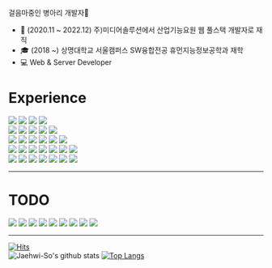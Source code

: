 <p>
    걸음마중인 병아리 개발자👶<br>
</p>
   
- 🏬 (2020.11 ~ 2022.12) 주)미디어솔루션에서 산업기능요원 웹 풀스택 개발자로 재직
- 🎓 (2018 ~) 상명대학교 서울캠퍼스 SW융합전공 휴먼지능정보공학과 재학
- 💻 Web & Server Developer

<div><h1>Experience</h1></div>

<div> 
    <img src="https://img.shields.io/badge/java-007396?style=for-the-badge&logo=java&logoColor=white"> 
    <img src="https://img.shields.io/badge/c++-00599C?style=for-the-badge&logo=c%2B%2B&logoColor=white">
    <img src="https://img.shields.io/badge/python-3776AB?style=for-the-badge&logo=python&logoColor=white"> 
    <img src="https://img.shields.io/badge/csharp-239120?style=for-the-badge&logo=csharp&logoColor=white">    
    <br>   
    <img src="https://img.shields.io/badge/html5-E34F26?style=for-the-badge&logo=html5&logoColor=white"> 
    <img src="https://img.shields.io/badge/css-1572B6?style=for-the-badge&logo=css3&logoColor=white"> 
    <img src="https://img.shields.io/badge/javascript-F7DF1E?style=for-the-badge&logo=javascript&logoColor=black"> 
    <img src="https://img.shields.io/badge/typescript-3178C6?style=for-the-badge&logo=typescript&logoColor=black"> 
    <img src="https://img.shields.io/badge/bootstrap-7952B3?style=for-the-badge&logo=bootstrap&logoColor=white">
    <br>    
    <img src="https://img.shields.io/badge/oracle-F80000?style=for-the-badge&logo=oracle&logoColor=white"> 
    <img src="https://img.shields.io/badge/mysql-4479A1?style=for-the-badge&logo=mysql&logoColor=white"> 
    <img src="https://img.shields.io/badge/mariaDB-003545?style=for-the-badge&logo=mariaDB&logoColor=white"> 
    <img src="https://img.shields.io/badge/mongoDB-47A248?style=for-the-badge&logo=MongoDB&logoColor=white">
    <img src="https://img.shields.io/badge/mssql-4479A1?style=for-the-badge&logo=microsoft-sql-server&logoColor=white">
    <img src="https://img.shields.io/badge/redis-DC382D?style=for-the-badge&logo=redis&logoColor=white">
    <br>   
    <img src="https://img.shields.io/badge/angular-DD0031?style=for-the-badge&logo=angular&logoColor=white">
    <img src="https://img.shields.io/badge/node.js-339933?style=for-the-badge&logo=Node.js&logoColor=white">
    <img src="https://img.shields.io/badge/spring-6DB33F?style=for-the-badge&logo=spring&logoColor=white"> 
    <img src="https://img.shields.io/badge/express-000000?style=for-the-badge&logo=express&logoColor=white">  
    <img src="https://img.shields.io/badge/.net-512BD4?style=for-the-badge&logo=.net&logoColor=white">
    <img src="https://img.shields.io/badge/electron-47848F?style=for-the-badge&logo=electron&logoColor=white"> 
    <img src="https://img.shields.io/badge/android-3DDC84?style=for-the-badge&logo=android&logoColor=white"> 
    <br>
    <img src="https://img.shields.io/badge/linux-FCC624?style=for-the-badge&logo=linux&logoColor=black"> 
    <img src="https://img.shields.io/badge/docker-2496ED?style=for-the-badge&logo=docker&logoColor=white"> 
    <img src="https://img.shields.io/badge/webpack-8DD6F9?style=for-the-badge&logo=webpack&logoColor=white"> 
    <img src="https://img.shields.io/badge/iis-000000?style=for-the-badge&logo=iis&logoColor=white"> 
    <img src="https://img.shields.io/badge/firebase-FFCA28?style=for-the-badge&logo=firebase&logoColor=white"> 
    <img src="https://img.shields.io/badge/github-181717?style=for-the-badge&logo=github&logoColor=white">
    <img src="https://img.shields.io/badge/git-F05032?style=for-the-badge&logo=git&logoColor=white">
    <br>
 </div>
 <hr>
 <div><h1>TODO</h1></div>
 <div>
  <img src="https://img.shields.io/badge/nestjs-E0234E?style=for-the-badge&logo=graphql&logoColor=white">
  <img src="https://img.shields.io/badge/graphql-E10098?style=for-the-badge&logo=nestjs&logoColor=white">
  <img src="https://img.shields.io/badge/springboot-6DB33F?style=for-the-badge&logo=springboot&logoColor=white">
  <img src="https://img.shields.io/badge/react-61DAFB?style=for-the-badge&logo=react&logoColor=white">
  <img src="https://img.shields.io/badge/Kubernetes-326CE5?style=for-the-badge&logo=Kubernetes&logoColor=white"> 
  <img src="https://img.shields.io/badge/amazonaws-232F3E?style=for-the-badge&logo=amazonaws&logoColor=white"> 
  <img src="https://img.shields.io/badge/googlecloud-4285F4?style=for-the-badge&logo=googlecloud&logoColor=white"> 
  <img src="https://img.shields.io/badge/elasticsearch-005571?style=for-the-badge&logo=elasticsearch&logoColor=white">
  <img src="https://img.shields.io/badge/jest-C21325?style=for-the-badge&logo=jest&logoColor=white">
</div>
<hr>
  
[![Hits](https://hits.seeyoufarm.com/api/count/incr/badge.svg?url=https%3A%2F%2Fgithub.com%2FJaehwi-So%2Fhit-counter&count_bg=%2379C83D&title_bg=%23555555&icon=&icon_color=%23E7E7E7&title=hits&edge_flat=false)](https://hits.seeyoufarm.com)   
![Jaehwi-So's github stats](https://github-readme-stats.vercel.app/api?username=Jaehwi-So&show_icons=true)
[![Top Langs](https://github-readme-stats.vercel.app/api/top-langs/?username=Jaehwi-So&langs_count=8&layout=compact)]()
<!--
**Jaehwi-So/Jaehwi-So** is a ✨ _special_ ✨ repository because its `README.md` (this file) appears on your GitHub profile.

- 🔭 I’m currently working on ...
- 🌱 I’m currently learning ...
- 👯 I’m looking to collaborate on ...
- 🤔 I’m looking for help with ...
- 💬 Ask me about ...
- 📫 How to reach me: ...
- 😄 Pronouns: ...
- ⚡ Fun fact: ...
-->
